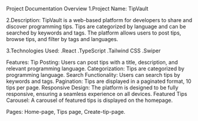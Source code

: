 Project Documentation
Overview
1.Project Name: TipVault

2.Description: TipVault is a web-based platform for developers to share and discover programming tips. Tips are categorized by language and can be searched by keywords and tags. The platform allows users to post tips, browse tips, and filter by tags and languages.

3.Technologies Used:
.React
.TypeScript
.Tailwind CSS
.Swiper


Features:
Tip Posting: Users can post tips with a title, description, and relevant programming language.
Categorization: Tips are categorized by programming language.
Search Functionality: Users can search tips by keywords and tags.
Pagination: Tips are displayed in a paginated format, 10 tips per page.
Responsive Design: The platform is designed to be fully responsive, ensuring a seamless experience on all devices.
Featured Tips Carousel: A carousel of featured tips is displayed on the homepage.

Pages: Home-page, Tips page, Create-tip-page.
